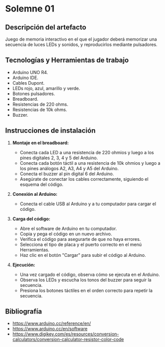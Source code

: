 # Solemne 01

## Descripción del artefacto

Juego de memoria interactivo en el que el jugador deberá memorizar una secuencia de luces LEDs y sonidos, y reproducirlos mediante pulsadores.

## Tecnologías y Herramientas de trabajo

- Arduino UNO R4.
- Arduino IDE.
- Cables Dupont.
- LEDs rojo, azul, amarillo y verde.
- Botones pulsadores.
- Breadboard.
- Resistencias de 220 ohms.
- Resistencias de 10k ohms.
- Buzzer.

## Instrucciones de instalación

1. **Montaje en el breadboard:**
   - Conecta cada LED a una resistencia de 220 ohmios y luego a los pines digitales 2, 3, 4 y 5 del Arduino.
   - Conecta cada botón táctil a una resistencia de 10k ohmios y luego a los pines análogos A2, A3, A4 y A5 del Arduino.
   - Conecta el buzzer al pin digital 6 del Arduino.
   - Asegúrate de conectar los cables correctamente, siguiendo el esquema del código.

2. **Conexión al Arduino:**
   - Conecta el cable USB al Arduino y a tu computador para cargar el código.

3. **Carga del código:**
   - Abre el software de Arduino en tu computador.
   - Copia y pega el código en un nuevo archivo.
   - Verifica el código para asegurarte de que no haya errores.
   - Selecciona el tipo de placa y el puerto correcto en el menú Herramientas.
   - Haz clic en el botón "Cargar" para subir el código al Arduino.

4. **Ejecución:**
   - Una vez cargado el código, observa cómo se ejecuta en el Arduino.
   - Observa los LEDs y escucha los tonos del buzzer para seguir la secuencia.
   - Presiona los botones táctiles en el orden correcto para repetir la secuencia.

## Bibliografía

- <https://www.arduino.cc/reference/en/>
- <https://www.arduino.cc/en/software>
- <https://www.digikey.com/es/resources/conversion-calculators/conversion-calculator-resistor-color-code>

  
